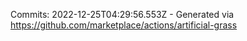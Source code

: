 Commits: 2022-12-25T04:29:56.553Z - Generated via https://github.com/marketplace/actions/artificial-grass
<br>
